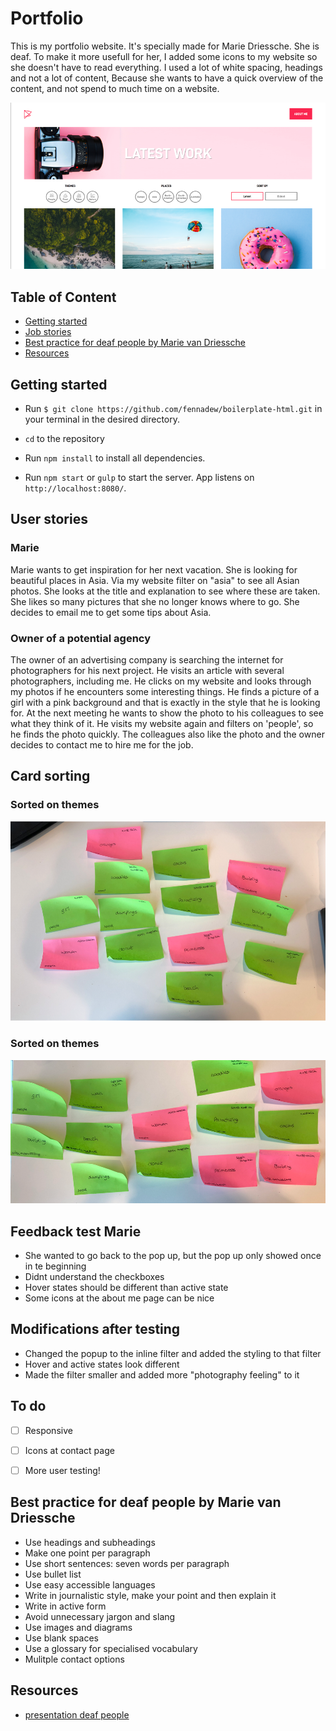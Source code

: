 # Portfolio
This is my portfolio website. It's specially made for Marie Driessche. She is deaf. To make it more usefull for her, I added some icons to my website so she doesn't have to read everything. I used a lot of white spacing, headings and not a lot of content, Because she wants to have a quick overview of the content, and not spend to much time on a website.


![Thumbnail](https://github.com/fennadew/web-design/blob/master/week-2/dist/images/thumbnail.png)

## Table of Content
- [Getting started](#getting-started)
- [Job stories](#job-stories)
- [Best practice for deaf people by Marie van Driessche](#best-practice-deaf-people-by-marie-van-driessche)
- [Resources](#resources)


## Getting started
* Run `$ git clone https://github.com/fennadew/boilerplate-html.git` in your terminal in the desired directory.

* `cd` to the repository

* Run `npm install` to install all dependencies.

* Run `npm start` or `gulp` to start the server.
App listens on `http://localhost:8080/`.


## User stories
### Marie
Marie wants to get inspiration for her next vacation. She is looking for beautiful places in Asia. Via my website filter on "asia" to see all Asian photos. She looks at the title and explanation to see where these are taken. She likes so many pictures that she no longer knows where to go. She decides to email me to get some tips about Asia.


### Owner of a potential agency
The owner of an advertising company is searching the internet for photographers for his next project. He visits an article with several photographers, including me. He clicks on my website and looks through my photos if he encounters some interesting things. He finds a picture of a girl with a pink background and that is exactly in the style that he is looking for. At the next meeting he wants to show the photo to his colleagues to see what they think of it. He visits my website again and filters on 'people', so he finds the photo quickly. The colleagues also like the photo and the owner decides to contact me to hire me for the job.

## Card sorting
### Sorted on themes
![Card sorting](https://github.com/fennadew/web-design/blob/master/week-2/dist/images/theme.png)


### Sorted on themes
![Card sorting](https://github.com/fennadew/web-design/blob/master/week-2/dist/images/countries.png)

## Feedback test Marie
* She wanted to go back to the pop up, but the pop up only showed once in te beginning
* Didnt understand the checkboxes
* Hover states should be different than active state
* Some icons at the about me page can be nice

## Modifications after testing
* Changed the popup to the inline filter and added the styling to that filter
* Hover and active states look different 
* Made the filter smaller and added more "photography feeling" to it

## To do
* [ ] Responsive
* [ ] Icons at contact page
* [ ] More user testing!


## Best practice for deaf people by Marie van Driessche
* Use headings and subheadings
* Make one point per paragraph
* Use short sentences: seven words per paragraph
* Use bullet list
* Use easy accessible languages
* Write in journalistic style, make your point and then explain it
* Write in active form
* Avoid unnecessary jargon and slang
* Use images and diagrams
* Use blank spaces
* Use a glossary for specialised vocabulary 
* Mulitple contact options 


## Resources
* [presentation deaf people](https://interaction18.ixda.org/program/talk-designing-for-deaf-people--for-everyone-actually-van-driessche-marie/)
